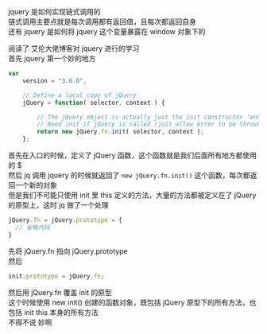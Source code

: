 jquery 是如何实现链式调用的  
链式调用主要点就是每次调用都有返回值，且每次都返回自身  
还有 jquery 是如何将 jquery 这个变量暴露在 window 对象下的

阅读了 艾伦大佬博客对 jquery 进行的学习  
首先 jquery 第一个妙的地方  

```js
var
	version = "3.6.0",

	// Define a local copy of jQuery
	jQuery = function( selector, context ) {

		// The jQuery object is actually just the init constructor 'enhanced'
		// Need init if jQuery is called (just allow error to be thrown if not included)
		return new jQuery.fn.init( selector, context );
	};
```

首先在入口的时候，定义了 jQuery 函数，这个函数就是我们后面所有地方都使用的 $  
然后 jq 调用 jquery 的时候就返回了 `new jQuery.fn.init()` 这个函数，每次都返回一个新的对象  
但是我们不可能只使用 init 里 this 定义的方法，大量的方法都被定义在了 jQuery 的原型上，这时 jq 做了一个处理

```js
jQuery.fn = jQuery.prototype = {
  // 省略代码
}

```
先将 jQuery.fn 指向 jQuery.prototype  
然后   
```js
init.prototype = jQuery.fn;
```
然后用 jQuery.fn 覆盖 init 的原型  
这个时候使用 new init() 创建的函数对象，既包括 jQuery 原型下的所有方法，也包括 init this 本身的所有方法  
不得不说 妙啊

